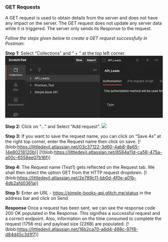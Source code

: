 ### GET Requests
A GET request is used to obtain details from the server and does not have any impact on the server. The GET request does not update any server data while it is triggered. The server only sends its Response to the request.

*Follow the steps given below to create a GET request successfully in Postman:*

**Step 1:** Select “Collections” and  “ + ” at the top left corner.
![](https://github.com/lmx97/Postman_Beginners_Tutorial/blob/main/image/GR_Step1.png)

**Step 2:** Click on “...” and Select “Add request”.
![](blob:https://littledevil.atlassian.net/2361aec7-ced4-4466-9c15-621238ba9952)

**Step 3:** If you want to save the request name, you can click on “Save As” at the right top corner, enter the Request name then click on save. 
[!(blob:https://littledevil.atlassian.net/03c37122-3d60-4ab8-8e65-14e80218120b)]
[!(blob:https://littledevil.atlassian.net/8584a11d-ca58-475a-a00c-6558ee07b16f)]

**Step 4:** The Request name (Test1) gets reflected on the Request tab. We shall then select the option GET from the HTTP request dropdown.
[!(blob:https://littledevil.atlassian.net/2e789c11-bb0d-4f0e-a01b-4db2afd0361a)]

**Step 5:** Enter an URL - https://simple-books-api.glitch.me/status in the address bar and click on Send

**Response**
Once a request has been sent, we can see the response code 200 OK populated in the Response. This signifies a successful request and a correct endpoint. Also, information on the time consumed to complete the request (1756 ms) and payload size (226B) are populated.
[!(blob:https://littledevil.atlassian.net/16b2ca70-a6d4-468c-97f8-d84d45c3d1f7)]
